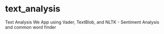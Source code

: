 # text_analysis
Text Analysis We App using Vader, TextBlob, and NLTK - Sentiment Analysis and common word finder
